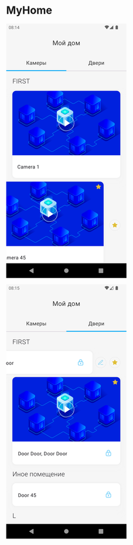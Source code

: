 # MyHome

![](https://github.com/anikolsky/MyHomeApp/blob/main/Screenshot1.png)

![](https://github.com/anikolsky/MyHomeApp/blob/main/Screenshot2.png)
